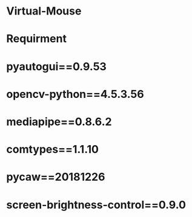 # Virtual-Mouse

# Requirment 
# pyautogui==0.9.53
# opencv-python==4.5.3.56
# mediapipe==0.8.6.2
# comtypes==1.1.10
# pycaw==20181226
# screen-brightness-control==0.9.0
